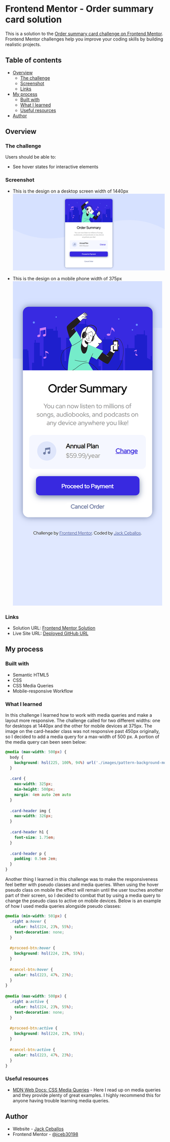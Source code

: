 # Frontend Mentor - Order summary card solution

This is a solution to the [Order summary card challenge on Frontend Mentor](https://www.frontendmentor.io/challenges/order-summary-component-QlPmajDUj). Frontend Mentor challenges help you improve your coding skills by building realistic projects. 

## Table of contents

- [Overview](#overview)
  - [The challenge](#the-challenge)
  - [Screenshot](#screenshot)
  - [Links](#links)
- [My process](#my-process)
  - [Built with](#built-with)
  - [What I learned](#what-i-learned)
  - [Useful resources](#useful-resources)
- [Author](#author)

## Overview

### The challenge

Users should be able to:

- See hover states for interactive elements

### Screenshot

- This is the design on a desktop screen width of 1440px
![Desktop Design Screenshot](./images/desktop-1440px.png)

- This is the design on a mobile phone width of 375px
![Mobile Design Screenshot](./images/mobile-375px.png)

### Links

- Solution URL: [Frontend Mentor Solution](https://www.frontendmentor.io/solutions/responsive-order-summary-card-with-html-and-css-4UK9QNbkC)
- Live Site URL: [Deployed GitHub URL](https://jceb30198.github.io/Order_Summary_Card_Challenge/)

## My process

### Built with

- Semantic HTML5
- CSS
- CSS Media Queries
- Mobile-responsive Workflow

### What I learned

In this challenge I learned how to work with media queries and make a layout more responsive. The challenge called for two different widths: one for desktops at 1440px and the other for mobile devices at 375px. The image on the card-header class was not responsive past 450px originally, so I decided to add a media query for a max-width of 500 px. A portion of the media query can been seen below:

```css
@media (max-width: 500px) {
  body {
    background: hsl(225, 100%, 94%) url('./images/pattern-background-mobile.svg') top/contain no-repeat;
  }

  .card {
    max-width: 325px;
    min-height: 500px;
    margin: 4em auto 2em auto
  }

  .card-header img {
    max-width: 326px;
  }

  .card-header h1 {
    font-size: 1.75em;
  }

  .card-header p {
    padding: 0.5em 2em;
  }
}
```

Another thing I learned in this challenge was to make the responsiveness feel better with pseudo classes and media queries. When using the hover pseudo class on mobile the effect will remain until the user touches another part of their screen, so I decided to combat that by using a media query to change the pseudo class to active on mobile devices. Below is an example of how I used media queries alongside pseudo classes:

```css
@media (min-width: 501px) {
  .right a:hover {
    color: hsl(224, 23%, 55%);
    text-decoration: none;
  }
  
  #proceed-btn:hover {
    background: hsl(224, 23%, 55%);
  }
  
  #cancel-btn:hover {
    color: hsl(223, 47%, 23%);
  }
}

@media (max-width: 500px) {
  .right a:active {
    color: hsl(224, 23%, 55%);
    text-decoration: none;
  }  

  #proceed-btn:active {
    background: hsl(224, 23%, 55%);
  }
  
  #cancel-btn:active {
    color: hsl(223, 47%, 23%);
  }
}
```

### Useful resources

- [MDN Web Docs: CSS Media Queries](https://developer.mozilla.org/en-US/docs/Web/CSS/Media_Queries/Using_media_queries) - Here I read up on media queries and they provide plenty of great examples. I highly recommend this for anyone having trouble learning media queries.

## Author

- Website - [Jack Ceballos](https://jceb30198.github.io/#/)
- Frontend Mentor - [@jceb30198](https://www.frontendmentor.io/profile/jceb30198)